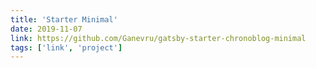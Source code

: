 ```yaml
---
title: 'Starter Minimal'
date: 2019-11-07
link: https://github.com/Ganevru/gatsby-starter-chronoblog-minimal
tags: ['link', 'project']
---
```

